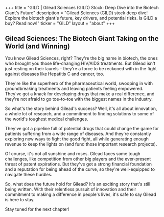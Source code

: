 +++
title = "GILD |  Gilead Sciences (GILD) Stock: Deep Dive into the Biotech Giant's Future"
description = "Gilead Sciences (GILD) stock deep dive! Explore the biotech giant's future, key drivers, and potential risks. Is GILD a buy? Read now!"
ticker = "GILD"
layout = "about"
+++

        


## Gilead Sciences: The Biotech Giant Taking on the World (and Winning)

You know Gilead Sciences, right? They're the big name in biotech, the ones who brought you those life-changing HIV/AIDS treatments.  But Gilead isn't just resting on their laurels – they're a force to be reckoned with in the fight against diseases like Hepatitis C and cancer, too.

They're like the superhero of the pharmaceutical world, swooping in with groundbreaking treatments and leaving patients feeling empowered. They've got a knack for developing drugs that make a real difference, and they're not afraid to go toe-to-toe with the biggest names in the industry.

So what's the story behind Gilead's success? Well, it's all about innovation, a whole lot of research, and a commitment to finding solutions to some of the world's toughest medical challenges. 

They've got a pipeline full of potential drugs that could change the game for patients suffering from a wide range of diseases. And they're constantly exploring new ways to fight the good fight, all while generating enough revenue to keep the lights on (and fund those important research projects). 

Of course, it's not all sunshine and roses. Gilead faces some tough challenges, like competition from other big players and the ever-present threat of patent expirations. But they've got a strong financial foundation and a reputation for being ahead of the curve, so they're well-equipped to navigate these hurdles.

So, what does the future hold for Gilead? It's an exciting story that's still being written. With their relentless pursuit of innovation and their commitment to making a difference in people's lives, it's safe to say Gilead is here to stay. 

Stay tuned for the next chapter! 

        